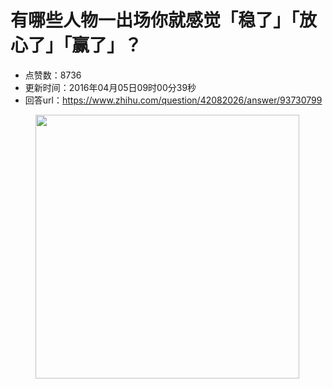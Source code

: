 # 有哪些人物一出场你就感觉「稳了」「放心了」「赢了」？
- 点赞数：8736
- 更新时间：2016年04月05日09时00分39秒
- 回答url：https://www.zhihu.com/question/42082026/answer/93730799
<body>
 <figure>
  <img src="https://picx.zhimg.com/50/38b6be56a8669d8ac10fde2204a13086_720w.jpg?source=1940ef5c" data-rawwidth="422" data-rawheight="314" data-original-token="38b6be56a8669d8ac10fde2204a13086" class="origin_image zh-lightbox-thumb" width="422" data-original="https://picx.zhimg.com/38b6be56a8669d8ac10fde2204a13086_r.jpg?source=1940ef5c">
 </figure>
</body>